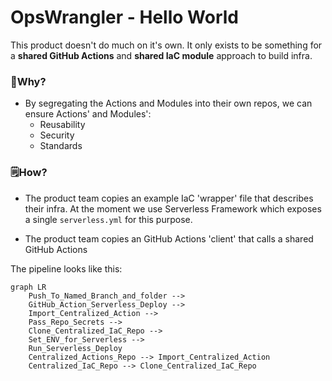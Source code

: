 # OpsWrangler - Hello World
This product doesn't do much on it's own. It only exists to be something for a **shared GitHub Actions** and **shared IaC module** approach to build infra.

### 🤔Why?

- By segregating the Actions and Modules into their own repos, we can ensure Actions' and Modules':
  - Reusability
  - Security
  - Standards

### 🗒️How?

- The product team copies an example IaC 'wrapper' file that describes their infra. At the moment we use Serverless Framework which exposes a single `serverless.yml` for this purpose.

- The product team copies an GitHub Actions 'client' that calls a shared GitHub Actions

The pipeline looks like this:

```mermaid
graph LR
    Push_To_Named_Branch_and_folder -->
    GitHub_Action_Serverless_Deploy -->
    Import_Centralized_Action -->
    Pass_Repo_Secrets -->
    Clone_Centralized_IaC_Repo -->
    Set_ENV_for_Serverless -->
    Run_Serverless_Deploy
    Centralized_Actions_Repo --> Import_Centralized_Action
    Centralized_IaC_Repo --> Clone_Centralized_IaC_Repo
```
